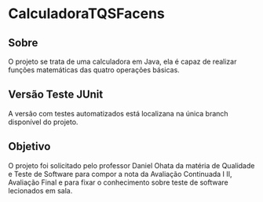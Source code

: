 # CalculadoraTQSFacens

## Sobre

O projeto se trata de uma calculadora em Java, ela é capaz de realizar funções matemáticas das quatro operações básicas.

## Versão Teste JUnit

A versão com testes automatizados está localizana na única branch disponível do projeto.

## Objetivo

O projeto foi solicitado pelo professor Daniel Ohata da matéria de Qualidade e Teste de Software para compor a nota da Avaliação Continuada I II, Avaliação Final e para fixar o conhecimento sobre teste de software lecionados em sala.


